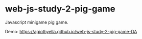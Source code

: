 # web-js-study-2-pig-game
 Javascript minigame pig game.

Demo: https://agiothyella.github.io/web-js-study-2-pig-game-DA
